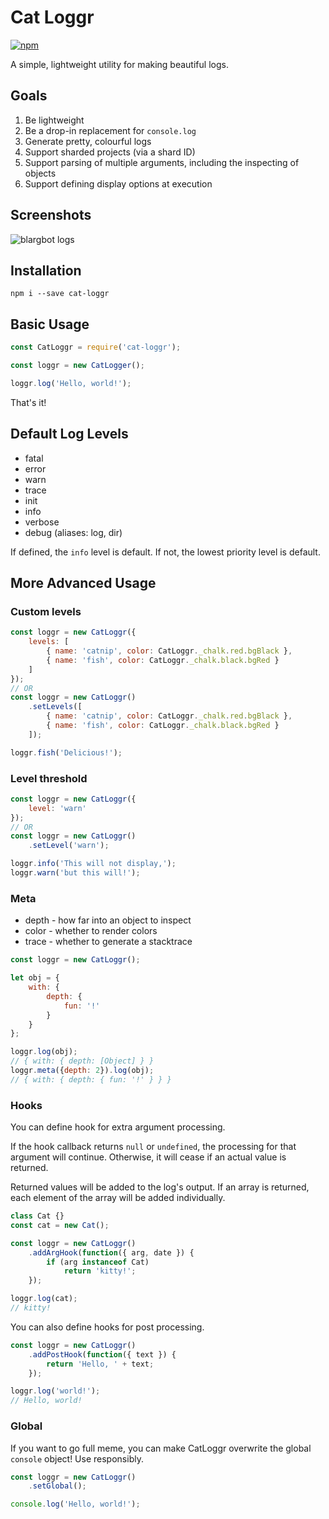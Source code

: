 # Cat Loggr

[![npm](https://img.shields.io/npm/v/cat-loggr.svg)](https://www.npmjs.com/package/cat-loggr)

A simple, lightweight utility for making beautiful logs.

## Goals

1. Be lightweight
2. Be a drop-in replacement for `console.log`
3. Generate pretty, colourful logs
4. Support sharded projects (via a shard ID)
5. Support parsing of multiple arguments, including the inspecting of objects
6. Support defining display options at execution

## Screenshots

![blargbot logs](https://cat.needs-to-s.top/87a975.png)

## Installation

```
npm i --save cat-loggr
```

## Basic Usage

```js
const CatLoggr = require('cat-loggr');

const loggr = new CatLogger();

loggr.log('Hello, world!');
```

That's it!

## Default Log Levels
- fatal
- error
- warn
- trace
- init
- info
- verbose
- debug (aliases: log, dir)

If defined, the `info` level is default. If not, the lowest priority level is default.

## More Advanced Usage

### Custom levels

```js
const loggr = new CatLoggr({
    levels: [
        { name: 'catnip', color: CatLoggr._chalk.red.bgBlack },
        { name: 'fish', color: CatLoggr._chalk.black.bgRed }
    ]
});
// OR
const loggr = new CatLoggr()
    .setLevels([
        { name: 'catnip', color: CatLoggr._chalk.red.bgBlack },
        { name: 'fish', color: CatLoggr._chalk.black.bgRed }
    ]);

loggr.fish('Delicious!');
```

### Level threshold

```js
const loggr = new CatLoggr({
    level: 'warn'
});
// OR
const loggr = new CatLoggr()
    .setLevel('warn');

loggr.info('This will not display,');
loggr.warn('but this will!');
```

### Meta

- depth - how far into an object to inspect
- color - whether to render colors
- trace - whether to generate a stacktrace

```js
const loggr = new CatLoggr();

let obj = {
    with: {
        depth: {
            fun: '!'
        }
    }
};

loggr.log(obj);
// { with: { depth: [Object] } }
loggr.meta({depth: 2}).log(obj);
// { with: { depth: { fun: '!' } } }
```

### Hooks

You can define hook for extra argument processing.

If the hook callback returns `null` or `undefined`, the processing for that argument will continue. Otherwise, it will cease if an actual value is returned.

Returned values will be added to the log's output. If an array is returned, each element of the array will be added individually.  

```js
class Cat {}
const cat = new Cat();

const loggr = new CatLoggr()
    .addArgHook(function({ arg, date }) {
        if (arg instanceof Cat)
            return 'kitty!';
    });

loggr.log(cat);
// kitty!
```

You can also define hooks for post processing.
```js
const loggr = new CatLoggr()
    .addPostHook(function({ text }) {
        return 'Hello, ' + text; 
    });

loggr.log('world!');
// Hello, world!
```

### Global

If you want to go full meme, you can make CatLoggr overwrite the global `console` object! Use responsibly.

```js
const loggr = new CatLoggr()
    .setGlobal();

console.log('Hello, world!');
```